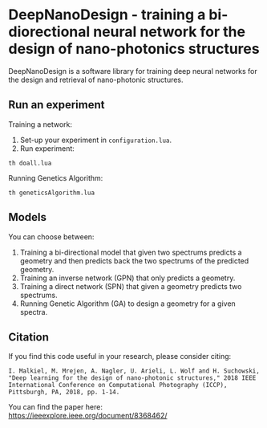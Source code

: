 # DeepNanoDesign - training a bi-diorectional neural network for the design of nano-photonics structures

DeepNanoDesign is a software library for training deep neural networks for the design and retrieval of nano-photonic structures.

## Run an experiment
Training a network:
1. Set-up your experiment in `configuration.lua`.
2. Run experiment:
```
th doall.lua
```

Running Genetics Algorithm:
```
th geneticsAlgorithm.lua
```

## Models
You can choose between:
1) Training a bi-directional model that given two spectrums predicts a geometry and then predicts back the two spectrums of the predicted
geometry.
2) Training an inverse network (GPN) that only predicts a geometry.
3) Training a direct network (SPN) that given a geometry predicts two spectrums. 
4) Running Genetic Algorithm (GA) to design a geometry for a given spectra.

## Citation

If you find this code useful in your research, please consider citing: 
```
I. Malkiel, M. Mrejen, A. Nagler, U. Arieli, L. Wolf and H. Suchowski, "Deep learning for the design of nano-photonic structures," 2018 IEEE International Conference on Computational Photography (ICCP), Pittsburgh, PA, 2018, pp. 1-14.
```
You can find the paper here: https://ieeexplore.ieee.org/document/8368462/
